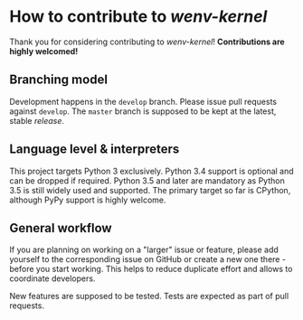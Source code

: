 # How to contribute to *wenv-kernel*

Thank you for considering contributing to *wenv-kernel*!
**Contributions are highly welcomed!**

## Branching model

Development happens in the `develop` branch. Please issue pull requests against `develop`. The `master` branch is supposed to be kept at the latest, stable *release*.

## Language level & interpreters

This project targets Python 3 exclusively. Python 3.4 support is optional and can be dropped if required. Python 3.5 and later are mandatory as Python 3.5 is still widely used and supported. The primary target so far is CPython, although PyPy support is highly welcome.

## General workflow

If you are planning on working on a "larger" issue or feature, please add yourself to the corresponding issue on GitHub or create a new one there - before you start working. This helps to reduce duplicate effort and allows to coordinate developers.

New features are supposed to be tested. Tests are expected as part of pull requests.
